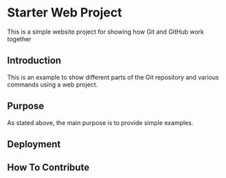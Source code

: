 # Starter Web Project

This is a simple website project for showing how Git and GitHub work together

## Introduction

This is an example to show different parts of the Git repository and various commands using a web project.

## Purpose

As stated above, the main purpose is to provide simple examples.

## Deployment

## How To Contribute